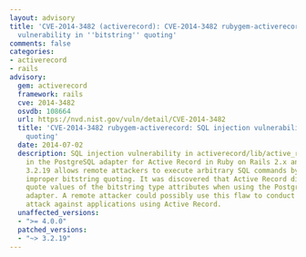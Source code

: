 ```yaml
---
layout: advisory
title: 'CVE-2014-3482 (activerecord): CVE-2014-3482 rubygem-activerecord: SQL injection
  vulnerability in ''bitstring'' quoting'
comments: false
categories:
- activerecord
- rails
advisory:
  gem: activerecord
  framework: rails
  cve: 2014-3482
  osvdb: 108664
  url: https://nvd.nist.gov/vuln/detail/CVE-2014-3482
  title: 'CVE-2014-3482 rubygem-activerecord: SQL injection vulnerability in ''bitstring''
    quoting'
  date: 2014-07-02
  description: SQL injection vulnerability in activerecord/lib/active_record/connection_adapters/postgresql_adapter.rb
    in the PostgreSQL adapter for Active Record in Ruby on Rails 2.x and 3.x before
    3.2.19 allows remote attackers to execute arbitrary SQL commands by leveraging
    improper bitstring quoting. It was discovered that Active Record did not properly
    quote values of the bitstring type attributes when using the PostgreSQL database
    adapter. A remote attacker could possibly use this flaw to conduct an SQL injection
    attack against applications using Active Record.
  unaffected_versions:
  - ">= 4.0.0"
  patched_versions:
  - "~> 3.2.19"
---
```

